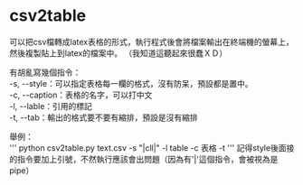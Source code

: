 # csv2table
可以把csv檔轉成latex表格的形式，執行程式後會將檔案輸出在終端機的螢幕上，然後複製貼上到latex的檔案中。 
（我知道這聽起來很蠢ＸＤ）

有胡亂寫幾個指令：  
-s, --style：可以指定表格每一欄的格式，沒有防呆，預設都是置中。  
-c, --caption：表格的名字，可以打中文  
-l, --lable：引用的標記  
-t, --tab：輸出的格式要不要有縮排，預設是沒有縮排  

舉例：  
''' python csv2table.py text.csv -s "|cll|" -l table -c 表格 -t '''
記得style後面接的指令要加上引號，不然執行應該會出問題（因為有'|'這個指令，會被視為是pipe）
